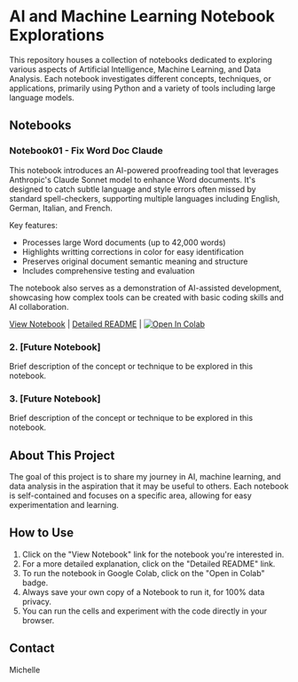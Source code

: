 # AI and Machine Learning Notebook Explorations

This repository houses a collection of notebooks dedicated to exploring various aspects of Artificial Intelligence, Machine Learning, and Data Analysis. Each notebook investigates different concepts, techniques, or applications, primarily using Python and a variety of tools including large language models.

## Notebooks

### Notebook01 - Fix Word Doc Claude
This notebook introduces an AI-powered proofreading tool that leverages Anthropic's Claude Sonnet model to enhance Word documents. It's designed to catch subtle language and style errors often missed by standard spell-checkers, supporting multiple languages including English, German, Italian, and French.

Key features:
- Processes large Word documents (up to 42,000 words)
- Highlights writting corrections in color for easy identification
- Preserves original document semantic meaning and structure
- Includes comprehensive testing and evaluation

The notebook also serves as a demonstration of AI-assisted development, showcasing how complex tools can be created with basic coding skills and AI collaboration.

[View Notebook](Notebook-01/Fix_Word_Doc_Claude.ipynb) | [Detailed README](Notebook-01/README-notebook-01.md) | [![Open In Colab](https://colab.research.google.com/assets/colab-badge.svg)](https://colab.research.google.com/github/michellepace/ai-ml-notebook-explorations/blob/main/Notebook-01/Fix_Word_Doc_Claude.ipynb)

### 2. [Future Notebook]
Brief description of the concept or technique to be explored in this notebook.

### 3. [Future Notebook]
Brief description of the concept or technique to be explored in this notebook.

## About This Project

The goal of this project is to share my journey in AI, machine learning, and data analysis in the aspiration that it may be useful to others. Each notebook is self-contained and focuses on a specific area, allowing for easy experimentation and learning.

## How to Use

1. Click on the "View Notebook" link for the notebook you're interested in.
1. For a more detailed explanation, click on the "Detailed README" link.
1. To run the notebook in Google Colab, click on the "Open in Colab" badge.
1. Always save your own copy of a Notebook to run it, for 100% data privacy.
1. You can run the cells and experiment with the code directly in your browser.

## Contact

Michelle
